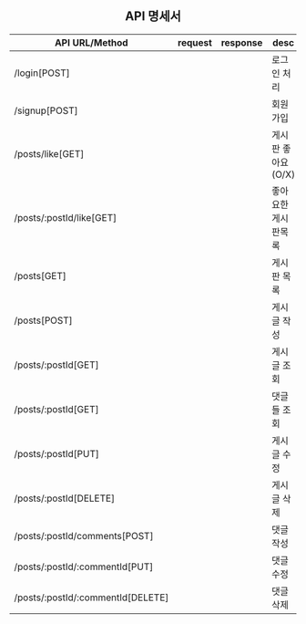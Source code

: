 
## <center>API 명세서</center>

|API URL/Method|request|response|desc|
|------|---|---|----|
|/login[POST]|||로그인 처리|
|/signup[POST]|||회원가입|
|/posts/like[GET]|||게시판 좋아요(O/X)|
|/posts/:postId/like[GET]|||좋아요한 게시판목록|
|/posts[GET]|||게시판 목록|
|/posts[POST]|||게시글 작성|
|/posts/:postId[GET]|||게시글 조회|
|/posts/:postId[GET]|||댓글들 조회|
|/posts/:postId[PUT]|||게시글 수정|
|/posts/:postId[DELETE]|||게시글 삭제|
|/posts/:postId/comments[POST]|||댓글 작성|
|/posts/:postId/:commentId[PUT]|||댓글 수정|
|/posts/:postId/:commentId[DELETE]|||댓글 삭제|

